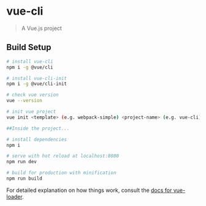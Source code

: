 # vue-cli

> A Vue.js project

## Build Setup

``` bash
# install vue-cli
npm i -g @vue/cli

# install vue-cli-init
npm i -g @vue/cli-init

# check vue version
vue --version

# init vue project
vue init <template> (e.g. webpack-simple) <project-name> (e.g. vue-cli)

##Inside the project...

# install dependencies
npm i

# serve with hot reload at localhost:8080
npm run dev

# build for production with minification
npm run build
```

For detailed explanation on how things work, consult the [docs for vue-loader](http://vuejs.github.io/vue-loader).

